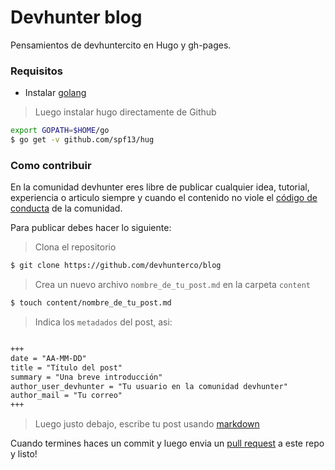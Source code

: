# Devhunter blog

Pensamientos de devhuntercito en Hugo y gh-pages.


### Requisitos

- Instalar [golang](https://golang.org/)

>Luego instalar hugo directamente de Github

```bash
export GOPATH=$HOME/go
$ go get -v github.com/spf13/hug
```


### Como contribuir

En la comunidad devhunter eres libre de publicar cualquier idea, tutorial, experiencia o articulo siempre y cuando el contenido no viole el [código de conducta](https://github.com/devhunterco/community-docs/blob/master/CodigoDeConducta.md) de la comunidad.

Para publicar debes hacer lo siguiente:

>Clona el repositorio

```bash
$ git clone https://github.com/devhunterco/blog

```

>Crea un nuevo archivo `nombre_de_tu_post.md` en la carpeta `content`

```bash
$ touch content/nombre_de_tu_post.md

```

>Indica los `metadados` del post, asi:

```md

+++
date = "AA-MM-DD"
title = "Título del post"
summary = "Una breve introducción"
author_user_devhunter = "Tu usuario en la comunidad devhunter"
author_mail = "Tu correo"
+++

```

>Luego justo debajo, escribe tu post usando [markdown](http://daringfireball.net/projects/markdown/syntax)


Cuando termines haces un commit y luego envia un [pull request](https://help.github.com/articles/creating-a-pull-request/) a este repo y listo!
